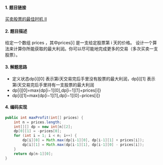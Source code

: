 

#### 1. 题目链接
[买卖股票的最佳时机 II](https://leetcode-cn.com/problems/best-time-to-buy-and-sell-stock-ii/)

#### 2. 题目描述
给定一个数组 prices ，其中prices[i] 是一支给定股票第 i 天的价格。
设计一个算法来计算你所能获取的最大利润。你可以尽可能地完成更多的交易（多次买卖一支股票）。


#### 3. 解题思路
* 定义状态dp[i][0] 表示第i天交易完后手里没有股票的最大利润，dp[i][1] 表示第i天交易完后手里持有一支股票的最大利润
* dp[i][0]=max{dp[i−1][0],dp[i−1][1]+prices[i]}
* dp[i][1]=max{dp[i−1][1],dp[i−1][0]−prices[i]}

#### 4. 编码实现
``` java
public int maxProfit(int[] prices) {
    int n = prices.length;
    int[][] dp = new int[n][2];
    dp[0][1] = -prices[0];
    for (int i = 1; i < n; i++) {
        dp[i][0] = Math.max(dp[i-1][0], dp[i-1][1] + prices[i]);
        dp[i][1] = Math.max(dp[i-1][1], dp[i-1][0] - prices[i]);
    }
    return dp[n-1][0];
}
```
